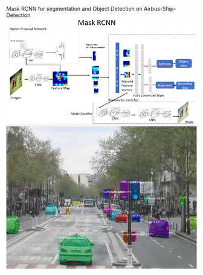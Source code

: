 Mask RCNN for segmentation and Object Detection on Airbus-Ship-Detection
![MRCNN](./img/1_ui1roGvi_F77TY07PdaI8w.png)
![CV Tasks](./img/street.png)
